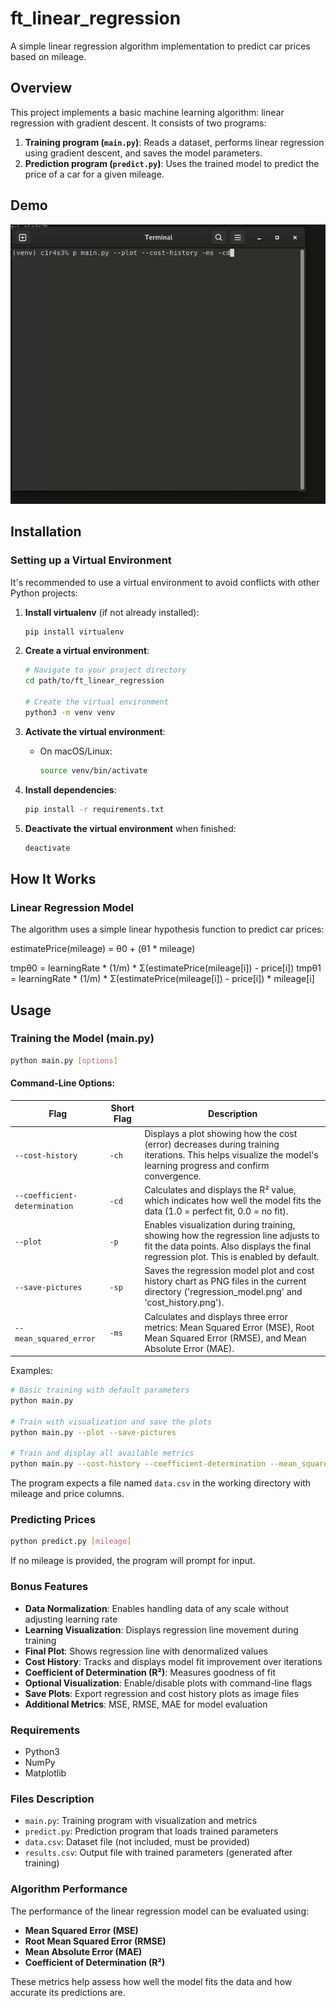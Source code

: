 # ft_linear_regression

A simple linear regression algorithm implementation to predict car prices based on mileage.

## Overview

This project implements a basic machine learning algorithm: linear regression with gradient descent. It consists of two programs:

1. **Training program (`main.py`)**: Reads a dataset, performs linear regression using gradient descent, and saves the model parameters.
2. **Prediction program (`predict.py`)**: Uses the trained model to predict the price of a car for a given mileage.

## Demo

![Linear Regression in Action](assets/show.gif)

## Installation

### Setting up a Virtual Environment

It's recommended to use a virtual environment to avoid conflicts with other Python projects:

1. **Install virtualenv** (if not already installed):
   ```bash
   pip install virtualenv
   ```

2. **Create a virtual environment**:
   ```bash
   # Navigate to your project directory
   cd path/to/ft_linear_regression

   # Create the virtual environment
   python3 -m venv venv
   ```

3. **Activate the virtual environment**:
   - On macOS/Linux:
     ```bash
     source venv/bin/activate
     ```

4. **Install dependencies**:
   ```bash
   pip install -r requirements.txt
   ```

5. **Deactivate the virtual environment** when finished:
   ```bash
   deactivate
   ```

## How It Works

### Linear Regression Model

The algorithm uses a simple linear hypothesis function to predict car prices:

estimatePrice(mileage) = θ0 + (θ1 * mileage)

tmpθ0 = learningRate * (1/m) * Σ(estimatePrice(mileage[i]) - price[i])
tmpθ1 = learningRate * (1/m) * Σ(estimatePrice(mileage[i]) - price[i]) * mileage[i]

## Usage

### Training the Model (main.py)

```bash
python main.py [options]
```

#### Command-Line Options:

| Flag | Short Flag | Description |
|------|------------|-------------|
| `--cost-history` | `-ch` | Displays a plot showing how the cost (error) decreases during training iterations. This helps visualize the model's learning progress and confirm convergence. |
| `--coefficient-determination` | `-cd` | Calculates and displays the R² value, which indicates how well the model fits the data (1.0 = perfect fit, 0.0 = no fit). |
| `--plot` | `-p` | Enables visualization during training, showing how the regression line adjusts to fit the data points. Also displays the final regression plot. This is enabled by default. |
| `--save-pictures` | `-sp` | Saves the regression model plot and cost history chart as PNG files in the current directory ('regression_model.png' and 'cost_history.png'). |
| `--mean_squared_error` | `-ms` | Calculates and displays three error metrics: Mean Squared Error (MSE), Root Mean Squared Error (RMSE), and Mean Absolute Error (MAE). |

Examples:
```bash
# Basic training with default parameters
python main.py

# Train with visualization and save the plots
python main.py --plot --save-pictures

# Train and display all available metrics
python main.py --cost-history --coefficient-determination --mean_squared_error
```

The program expects a file named `data.csv` in the working directory with mileage and price columns.

### Predicting Prices

```bash
python predict.py [mileage]
```

If no mileage is provided, the program will prompt for input.

### Bonus Features

- **Data Normalization**: Enables handling data of any scale without adjusting learning rate
- **Learning Visualization**: Displays regression line movement during training
- **Final Plot**: Shows regression line with denormalized values
- **Cost History**: Tracks and displays model fit improvement over iterations
- **Coefficient of Determination (R²)**: Measures goodness of fit
- **Optional Visualization**: Enable/disable plots with command-line flags
- **Save Plots**: Export regression and cost history plots as image files
- **Additional Metrics**: MSE, RMSE, MAE for model evaluation

### Requirements

- Python3
- NumPy
- Matplotlib

### Files Description

- `main.py`: Training program with visualization and metrics
- `predict.py`: Prediction program that loads trained parameters
- `data.csv`: Dataset file (not included, must be provided)
- `results.csv`: Output file with trained parameters (generated after training)

### Algorithm Performance

The performance of the linear regression model can be evaluated using:

- **Mean Squared Error (MSE)**
- **Root Mean Squared Error (RMSE)**
- **Mean Absolute Error (MAE)**
- **Coefficient of Determination (R²)**

These metrics help assess how well the model fits the data and how accurate its predictions are.